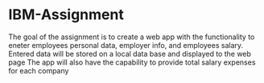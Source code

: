 # IBM-Assignment
The goal of the assignment is to create a web app with the functionality to eneter employees personal data, employer info, and employees salary.
Entered data will be stored on a local data base and displayed to the web page
The app will also have the capability to provide total salary expenses for each company
